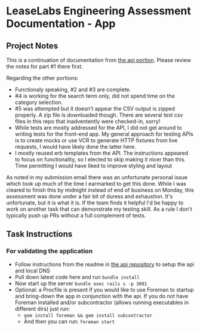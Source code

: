 # LeaseLabs Engineering Assessment Documentation - App

## Project Notes

This is a continuation of documentation from [the api portion](https://github.com/brandall10/test-engineer).  Please review the notes for part #1 there first.

Regarding the other portions:
- Functionaly speaking, #2 and #3 are complete.  
- #4 is working for the search term only, did not spend time on the category selection.  
- #5 was attempted but it doesn't appear the CSV output is zipped properly.  A zip file is downloaded though.  There are several test csv files in this repo that inadventently were checked-in, sorry!
- While tests are mostly addressed for the API, I did not get around to writing tests for the front-end app.  My general approach for testing APIs is to create mocks or use VCR to generate HTTP fixtures from live requests, I would have likely done the latter here. 
- I mostly reused erb templates from the API.  The instructions appeared to focus on functionality, so I elected to skip making it nicer than this.  Time permitting I would have liked to improve styling and layout

As noted in my submission email there was an unfortunate personal issue which took up much of the time I earmarked to get this done.  While I was cleared to finish this by midnight instead of end of business on Monday, this assessment was done under a fair bit of duress and exhaustion.  It's unfortunate, but it is what it is.  If the team finds it helpful I'd be happy to work on another task that can demonstrate my testing skill.  As a rule I don't typically push up PRs without a full complement of tests.

## Task Instructions

### For validating the application
  - Follow instructions from the readme in [the api repository](https://github.com/brandall10/test-engineer) to setup the api and local DNS
  - Pull down latest code here and run ```bundle install```
  - Now start up the server ```bundle exec rails s -p 3001```
  - Optional: a Procfile is present if you would like to use Foreman to startup and bring-down the app in conjunction with the api.  If you do not have Foreman installed and/or subcontractor (allows running executables in different dirs) just run:
    - ```gem install foreman && gem install subcontractor ```
    - And then you can run: ```foreman start```